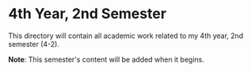 # 4th Year, 2nd Semester

This directory will contain all academic work related to my 4th year, 2nd semester (4-2).

**Note**: This semester's content will be added when it begins.
